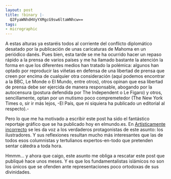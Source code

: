```yaml
---
layout: post
title: !binary |-
  Q2FyaWNhdHVyYXMgcG9sw6ltaWNhcw==
tags:
- micrographic
---
```

A estas alturas ya estaréis todos al corriente del conflicto diplomático desatado por la publicación de unas caricaturas de Mahoma en un periódico danés. Pues bien, esta tarde se me ha ocurrido hacer un repaso rápido a la prensa de varios países y me ha llamado bastante la atención la forma en que los diferentes medios han tratado la polémica: algunos han optado por reproducir las viñetas en defensa de una libertad de prensa que creen por encima de cualquier otra consideración (aquí podemos encontrar a la BBC, Le Monde o El Mundo, entre otros), otros opinan que esa libertad de prensa debe ser ejercida de manera responsable, abogando por la autocensura (postura defendida por The Independent o Le Figaro) y otros, sencillamente, optan por un mutismo poco compremetedor (The New York Times o, sir ir más lejos, -El País, que ni siquiera ha publicado un editorial al respecto).-
<!--more-->
Pero lo que me ha motivado a escribir este post ha sido el fantástico reportaje gráfico que se ha publicado hoy en elmundo.es. En <a href="http://www.elmundo.es/fotografia/2006/02/caricaturas/index.html">Artísticamente incorrecto</a> se les da voz a los verdaderos protagonistas de este asunto: los ilustradores. Y sus reflexiones resultan mucho más interesantes que las de todos esos columnistas y tertulianos expertos-en-todo que pretenden sentar cátedra a toda hora.

Hmmm… y ahora que caigo, este asunto me obliga a rescatar este post que publiqué hace unos meses. Y es que los fundamentalistas islámicos no son los únicos que se ofenden ante representaciones poco ortodoxas de sus divinidades.
